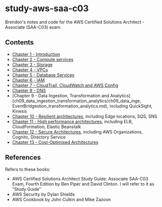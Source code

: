 # study-aws-saa-c03

Brendon's notes and code for the AWS Certified Solutions Architect - Associate (SAA-C03) exam.

## Contents

* [Chapter 1 - Introduction](ch01_intro/ch01_intro.md)
* [Chapter 2 - Compute services](ch02_compute/ch02_compute.md)
* [Chapter 3 - Storage](ch03_storage/ch03_storage.md)
* [Chapter 4 - VPCs](ch04_vpc/ch04_vpc.md)
* [Chapter 5 - Database Services](ch05_db/ch05_db.md)
* [Chapter 6 - IAM](ch06_iam/ch06_iam.md)
* [Chapter 7 - CloudTrail, CloudWatch and AWS Config](ch07_cloudtrail_cloudwatch_aws_config/ch07_cloudtrail_cloudwatch_aws_config.md)
* [Chapter 8 - DNS](ch08_dns/ch08_dns.md)
* [Chapter 9 - Data Ingestion, Transformation and Analytics](ch09_data_ingestion_transformation_analytics/ch09_data_inge, EventBridgestion_transformation_analytics.md), including QuickSight, Kinesis
* [Chapter 10 - Resilient architectures](ch10_resilient_arch/ch10_resilient_arch.md), including Edge locations, SQS, SNS
* [Chapter 11 - High performance architectures](ch11_high_perf_arch/ch11_high_perf_arch.md), including ELB, CloudFormation, Elastic Beanstalk
* [Chapter 12 - Secure Architectures](ch12_secure_arch/ch12_secure_arch.md), including AWS Organizations, Cognito, Directory Service
* [Chapter 13 - Cost-Optimised Architectures](ch13_cost_opt_arch/ch13_cost_opt_arch.md)

## References

Refers to these books:
- AWS Certified Solutions Architect Study Guide: Associate SAA-C03 Exam, Fourth Edition by Ben Piper and David Clinton. I will refer to it as "Study Guide"
- AWS Security by Dylan Shields
- AWS Cookbook by John Culkin and Mike Zazoon
